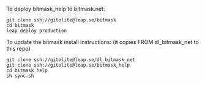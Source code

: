 To deploy bitmask_help to bitmask.net:

    git clone ssh://gitolite@leap.se/bitmask
    cd bitmask
    leap deploy production

To update the bitmask install instructions:
(it copies FROM dl_bitmask_net to this repo)

    git clone ssh://gitolite@leap.se/dl_bitmask_net
    git clone ssh://gitolite@leap.se/bitmask_help
    cd bitmask_help
    sh sync.sh

